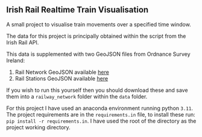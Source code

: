 ## Irish Rail Realtime Train Visualisation

A small project to visualise train movements over a specified time window.

The data for this project is principally obtained within the script from the Irish Rail
API.

This data is supplemented with two GeoJSON files from Ordnance Survey Ireland:
1. Rail Network GeoJSON available [here](https://data-osi.opendata.arcgis.com/datasets/cef400fb8edb496886e3dab535ef1344_0/about)
2. Rail Stations GeoJSON available [here](https://data.gov.ie/dataset/railway-stations-osi-national-250k-map-of-ireland4?package_type=dataset)

If you wish to run this yourself then you should download these and save them
into a `railway_network` folder within the `data` folder.

For this project I have used an anaconda environment running python `3.11`.
The project requirements are in the `requirements.in` file, to install these
run: `pip install -r requirements.in`. I have used the root of the directory as
the project working directory.